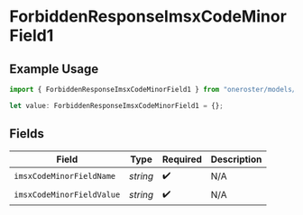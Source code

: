 # ForbiddenResponseImsxCodeMinorField1

## Example Usage

```typescript
import { ForbiddenResponseImsxCodeMinorField1 } from "oneroster/models/errors";

let value: ForbiddenResponseImsxCodeMinorField1 = {};
```

## Fields

| Field                     | Type                      | Required                  | Description               |
| ------------------------- | ------------------------- | ------------------------- | ------------------------- |
| `imsxCodeMinorFieldName`  | *string*                  | :heavy_check_mark:        | N/A                       |
| `imsxCodeMinorFieldValue` | *string*                  | :heavy_check_mark:        | N/A                       |